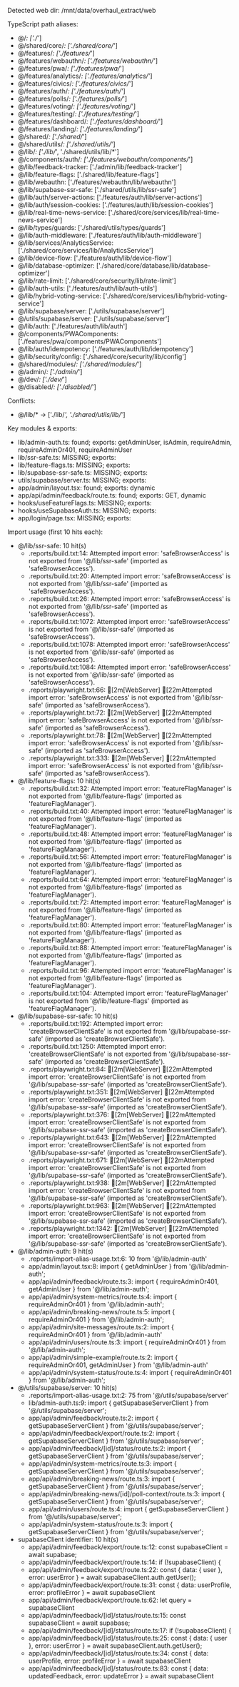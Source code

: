 Detected web dir: /mnt/data/overhaul_extract/web

TypeScript path aliases:
- @/*: ['./*']
- @/shared/core/*: ['./shared/core/*']
- @/features/*: ['./features/*']
- @/features/webauthn/*: ['./features/webauthn/*']
- @/features/pwa/*: ['./features/pwa/*']
- @/features/analytics/*: ['./features/analytics/*']
- @/features/civics/*: ['./features/civics/*']
- @/features/auth/*: ['./features/auth/*']
- @/features/polls/*: ['./features/polls/*']
- @/features/voting/*: ['./features/voting/*']
- @/features/testing/*: ['./features/testing/*']
- @/features/dashboard/*: ['./features/dashboard/*']
- @/features/landing/*: ['./features/landing/*']
- @/shared/*: ['./shared/*']
- @/shared/utils/*: ['./shared/utils/*']
- @/lib/*: ['./lib/*', './shared/utils/lib/*']
- @/components/auth/*: ['./features/webauthn/components/*']
- @/lib/feedback-tracker: ['./admin/lib/feedback-tracker']
- @/lib/feature-flags: ['./shared/lib/feature-flags']
- @/lib/webauthn: ['./features/webauthn/lib/webauthn']
- @/lib/supabase-ssr-safe: ['./shared/utils/lib/ssr-safe']
- @/lib/auth/server-actions: ['./features/auth/lib/server-actions']
- @/lib/auth/session-cookies: ['./features/auth/lib/session-cookies']
- @/lib/real-time-news-service: ['./shared/core/services/lib/real-time-news-service']
- @/lib/types/guards: ['./shared/utils/types/guards']
- @/lib/auth-middleware: ['./features/auth/lib/auth-middleware']
- @/lib/services/AnalyticsService: ['./shared/core/services/lib/AnalyticsService']
- @/lib/device-flow: ['./features/auth/lib/device-flow']
- @/lib/database-optimizer: ['./shared/core/database/lib/database-optimizer']
- @/lib/rate-limit: ['./shared/core/security/lib/rate-limit']
- @/lib/auth-utils: ['./features/auth/lib/auth-utils']
- @/lib/hybrid-voting-service: ['./shared/core/services/lib/hybrid-voting-service']
- @/lib/supabase/server: ['./utils/supabase/server']
- @/utils/supabase/server: ['./utils/supabase/server']
- @/lib/auth: ['./features/auth/lib/auth']
- @/components/PWAComponents: ['./features/pwa/components/PWAComponents']
- @/lib/auth/idempotency: ['./features/auth/lib/idempotency']
- @/lib/security/config: ['./shared/core/security/lib/config']
- @/shared/modules/*: ['./shared/modules/*']
- @/admin/*: ['./admin/*']
- @/dev/*: ['./dev/*']
- @/disabled/*: ['./disabled/*']

Conflicts:
- @/lib/* -> ['./lib/*', './shared/utils/lib/*']

Key modules & exports:
- lib/admin-auth.ts: found; exports: getAdminUser, isAdmin, requireAdmin, requireAdminOr401, requireAdminUser
- lib/ssr-safe.ts: MISSING; exports: 
- lib/feature-flags.ts: MISSING; exports: 
- lib/supabase-ssr-safe.ts: MISSING; exports: 
- utils/supabase/server.ts: MISSING; exports: 
- app/admin/layout.tsx: found; exports: dynamic
- app/api/admin/feedback/route.ts: found; exports: GET, dynamic
- hooks/useFeatureFlags.ts: MISSING; exports: 
- hooks/useSupabaseAuth.ts: MISSING; exports: 
- app/login/page.tsx: MISSING; exports: 

Import usage (first 10 hits each):
- @/lib/ssr-safe: 10 hit(s)
  - .reports/build.txt:14: Attempted import error: 'safeBrowserAccess' is not exported from '@/lib/ssr-safe' (imported as 'safeBrowserAccess').
  - .reports/build.txt:20: Attempted import error: 'safeBrowserAccess' is not exported from '@/lib/ssr-safe' (imported as 'safeBrowserAccess').
  - .reports/build.txt:26: Attempted import error: 'safeBrowserAccess' is not exported from '@/lib/ssr-safe' (imported as 'safeBrowserAccess').
  - .reports/build.txt:1072: Attempted import error: 'safeBrowserAccess' is not exported from '@/lib/ssr-safe' (imported as 'safeBrowserAccess').
  - .reports/build.txt:1078: Attempted import error: 'safeBrowserAccess' is not exported from '@/lib/ssr-safe' (imported as 'safeBrowserAccess').
  - .reports/build.txt:1084: Attempted import error: 'safeBrowserAccess' is not exported from '@/lib/ssr-safe' (imported as 'safeBrowserAccess').
  - .reports/playwright.txt:66: [2m[WebServer] [22mAttempted import error: 'safeBrowserAccess' is not exported from '@/lib/ssr-safe' (imported as 'safeBrowserAccess').
  - .reports/playwright.txt:72: [2m[WebServer] [22mAttempted import error: 'safeBrowserAccess' is not exported from '@/lib/ssr-safe' (imported as 'safeBrowserAccess').
  - .reports/playwright.txt:78: [2m[WebServer] [22mAttempted import error: 'safeBrowserAccess' is not exported from '@/lib/ssr-safe' (imported as 'safeBrowserAccess').
  - .reports/playwright.txt:333: [2m[WebServer] [22mAttempted import error: 'safeBrowserAccess' is not exported from '@/lib/ssr-safe' (imported as 'safeBrowserAccess').
- @/lib/feature-flags: 10 hit(s)
  - .reports/build.txt:32: Attempted import error: 'featureFlagManager' is not exported from '@/lib/feature-flags' (imported as 'featureFlagManager').
  - .reports/build.txt:40: Attempted import error: 'featureFlagManager' is not exported from '@/lib/feature-flags' (imported as 'featureFlagManager').
  - .reports/build.txt:48: Attempted import error: 'featureFlagManager' is not exported from '@/lib/feature-flags' (imported as 'featureFlagManager').
  - .reports/build.txt:56: Attempted import error: 'featureFlagManager' is not exported from '@/lib/feature-flags' (imported as 'featureFlagManager').
  - .reports/build.txt:64: Attempted import error: 'featureFlagManager' is not exported from '@/lib/feature-flags' (imported as 'featureFlagManager').
  - .reports/build.txt:72: Attempted import error: 'featureFlagManager' is not exported from '@/lib/feature-flags' (imported as 'featureFlagManager').
  - .reports/build.txt:80: Attempted import error: 'featureFlagManager' is not exported from '@/lib/feature-flags' (imported as 'featureFlagManager').
  - .reports/build.txt:88: Attempted import error: 'featureFlagManager' is not exported from '@/lib/feature-flags' (imported as 'featureFlagManager').
  - .reports/build.txt:96: Attempted import error: 'featureFlagManager' is not exported from '@/lib/feature-flags' (imported as 'featureFlagManager').
  - .reports/build.txt:104: Attempted import error: 'featureFlagManager' is not exported from '@/lib/feature-flags' (imported as 'featureFlagManager').
- @/lib/supabase-ssr-safe: 10 hit(s)
  - .reports/build.txt:192: Attempted import error: 'createBrowserClientSafe' is not exported from '@/lib/supabase-ssr-safe' (imported as 'createBrowserClientSafe').
  - .reports/build.txt:1250: Attempted import error: 'createBrowserClientSafe' is not exported from '@/lib/supabase-ssr-safe' (imported as 'createBrowserClientSafe').
  - .reports/playwright.txt:84: [2m[WebServer] [22mAttempted import error: 'createBrowserClientSafe' is not exported from '@/lib/supabase-ssr-safe' (imported as 'createBrowserClientSafe').
  - .reports/playwright.txt:351: [2m[WebServer] [22mAttempted import error: 'createBrowserClientSafe' is not exported from '@/lib/supabase-ssr-safe' (imported as 'createBrowserClientSafe').
  - .reports/playwright.txt:376: [2m[WebServer] [22mAttempted import error: 'createBrowserClientSafe' is not exported from '@/lib/supabase-ssr-safe' (imported as 'createBrowserClientSafe').
  - .reports/playwright.txt:643: [2m[WebServer] [22mAttempted import error: 'createBrowserClientSafe' is not exported from '@/lib/supabase-ssr-safe' (imported as 'createBrowserClientSafe').
  - .reports/playwright.txt:671: [2m[WebServer] [22mAttempted import error: 'createBrowserClientSafe' is not exported from '@/lib/supabase-ssr-safe' (imported as 'createBrowserClientSafe').
  - .reports/playwright.txt:938: [2m[WebServer] [22mAttempted import error: 'createBrowserClientSafe' is not exported from '@/lib/supabase-ssr-safe' (imported as 'createBrowserClientSafe').
  - .reports/playwright.txt:963: [2m[WebServer] [22mAttempted import error: 'createBrowserClientSafe' is not exported from '@/lib/supabase-ssr-safe' (imported as 'createBrowserClientSafe').
  - .reports/playwright.txt:1342: [2m[WebServer] [22mAttempted import error: 'createBrowserClientSafe' is not exported from '@/lib/supabase-ssr-safe' (imported as 'createBrowserClientSafe').
- @/lib/admin-auth: 9 hit(s)
  - .reports/import-alias-usage.txt:6: 10 from '@/lib/admin-auth'
  - app/admin/layout.tsx:8: import { getAdminUser } from '@/lib/admin-auth';
  - app/api/admin/feedback/route.ts:3: import { requireAdminOr401, getAdminUser } from '@/lib/admin-auth';
  - app/api/admin/system-metrics/route.ts:4: import { requireAdminOr401 } from '@/lib/admin-auth';
  - app/api/admin/breaking-news/route.ts:5: import { requireAdminOr401 } from '@/lib/admin-auth';
  - app/api/admin/site-messages/route.ts:2: import { requireAdminOr401 } from '@/lib/admin-auth'
  - app/api/admin/users/route.ts:3: import { requireAdminOr401 } from '@/lib/admin-auth';
  - app/api/admin/simple-example/route.ts:2: import { requireAdminOr401, getAdminUser } from '@/lib/admin-auth'
  - app/api/admin/system-status/route.ts:4: import { requireAdminOr401 } from '@/lib/admin-auth';
- @/utils/supabase/server: 10 hit(s)
  - .reports/import-alias-usage.txt:2: 75 from '@/utils/supabase/server'
  - lib/admin-auth.ts:9: import { getSupabaseServerClient } from '@/utils/supabase/server';
  - app/api/admin/feedback/route.ts:2: import { getSupabaseServerClient } from '@/utils/supabase/server';
  - app/api/admin/feedback/export/route.ts:2: import { getSupabaseServerClient } from '@/utils/supabase/server';
  - app/api/admin/feedback/[id]/status/route.ts:2: import { getSupabaseServerClient } from '@/utils/supabase/server';
  - app/api/admin/system-metrics/route.ts:3: import { getSupabaseServerClient } from '@/utils/supabase/server';
  - app/api/admin/breaking-news/route.ts:3: import { getSupabaseServerClient } from '@/utils/supabase/server';
  - app/api/admin/breaking-news/[id]/poll-context/route.ts:3: import { getSupabaseServerClient } from '@/utils/supabase/server';
  - app/api/admin/users/route.ts:4: import { getSupabaseServerClient } from '@/utils/supabase/server';
  - app/api/admin/system-status/route.ts:3: import { getSupabaseServerClient } from '@/utils/supabase/server';
- supabaseClient identifier: 10 hit(s)
  - app/api/admin/feedback/export/route.ts:12: const supabaseClient = await supabase;
  - app/api/admin/feedback/export/route.ts:14: if (!supabaseClient) {
  - app/api/admin/feedback/export/route.ts:22: const { data: { user }, error: userError } = await supabaseClient.auth.getUser();
  - app/api/admin/feedback/export/route.ts:31: const { data: userProfile, error: profileError } = await supabaseClient
  - app/api/admin/feedback/export/route.ts:62: let query = supabaseClient
  - app/api/admin/feedback/[id]/status/route.ts:15: const supabaseClient = await supabase;
  - app/api/admin/feedback/[id]/status/route.ts:17: if (!supabaseClient) {
  - app/api/admin/feedback/[id]/status/route.ts:25: const { data: { user }, error: userError } = await supabaseClient.auth.getUser();
  - app/api/admin/feedback/[id]/status/route.ts:34: const { data: userProfile, error: profileError } = await supabaseClient
  - app/api/admin/feedback/[id]/status/route.ts:83: const { data: updatedFeedback, error: updateError } = await supabaseClient